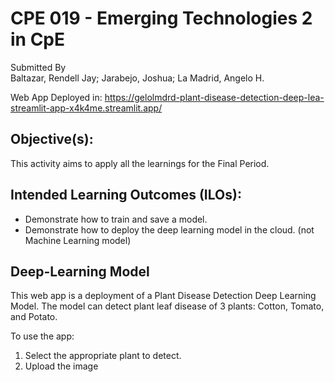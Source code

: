 # CPE 019 - Emerging Technologies 2 in CpE

Submitted By <br>
Baltazar, Rendell Jay; Jarabejo, Joshua; La Madrid, Angelo H. <br>

Web App Deployed in: https://gelolmdrd-plant-disease-detection-deep-lea-streamlit-app-x4k4me.streamlit.app/

## Objective(s):

This activity aims to apply all the learnings for the Final Period.

## Intended Learning Outcomes (ILOs):

- Demonstrate how to train and save a model.
- Demonstrate how to deploy the deep learning model in the cloud. (not Machine Learning model)

## Deep-Learning Model

This web app is a deployment of a Plant Disease Detection Deep Learning Model. The model can detect plant leaf disease of 3 plants: Cotton, Tomato, and Potato.

To use the app:

1. Select the appropriate plant to detect.
2. Upload the image
